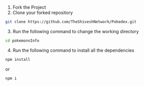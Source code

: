 1. Fork the Project
2. Clone your forked repository

```sh
git clone https://github.com/TheShiveshNetwork/Pokedex.git
```

3. Run the following command to change the working directory

```sh
cd pokemonnInfo
```

4. Run the following command to install all the dependencies

```sh
npm install
```

or

```sh
npm i
```
